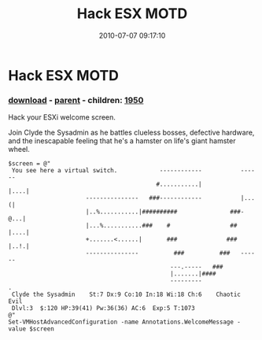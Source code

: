 ﻿---
pid:            1949
poster:         Halr9000
title:          Hack ESX MOTD
date:           2010-07-07 09:17:10
format:         posh
parent:         1947
parent:         1947
children:       1950
---

# Hack ESX MOTD

### [download](1949.ps1) - [parent](1947.md) - children: [1950](1950.md)

Hack your ESXi welcome screen.

Join Clyde the Sysadmin as he battles clueless bosses, defective hardware, and the inescapable feeling that he's a hamster on life's giant hamster wheel.

```posh
$screen = @"
 You see here a virtual switch.            ------------           ------
                                          #...........|           |....|
                      ---------------   ###------------           |...(|
                      |..%...........|##########               ###-@...|
                      |...%...........###    #                 ## |....|
                      +.......<......|       ###              ### |..!.|
                      ---------------          ###          ###   ------
                                              ---.-----   ###
                                              |.......|####
                                              ---------
.
 Clyde the Sysadmin    St:7 Dx:9 Co:10 In:18 Wi:18 Ch:6    Chaotic Evil
 Dlvl:3  $:120 HP:39(41) Pw:36(36) AC:6  Exp:5 T:1073
@"
Set-VMHostAdvancedConfiguration -name Annotations.WelcomeMessage -value $screen
```
